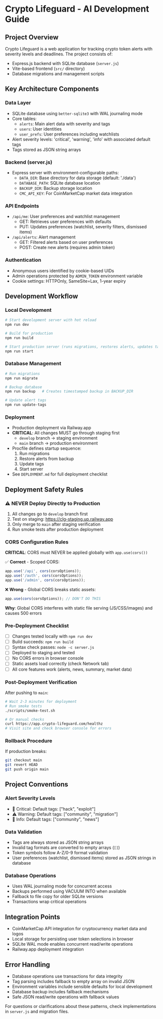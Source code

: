 # Crypto Lifeguard - AI Development Guide

## Project Overview
Crypto Lifeguard is a web application for tracking crypto token alerts with severity levels and deadlines. The project consists of:
- Express.js backend with SQLite database (`server.js`)
- Vite-based frontend (`src/` directory)
- Database migrations and management scripts

## Key Architecture Components

### Data Layer
- SQLite database using `better-sqlite3` with WAL journaling mode
- Core tables:
  - `alerts`: Main alert data with severity and tags
  - `users`: User identities
  - `user_prefs`: User preferences including watchlists
- Alert severity levels: 'critical', 'warning', 'info' with associated default tags
- Tags stored as JSON string arrays

### Backend (server.js)
- Express server with environment-configurable paths:
  - `DATA_DIR`: Base directory for data storage (default: './data')
  - `DATABASE_PATH`: SQLite database location
  - `BACKUP_DIR`: Backup storage location
  - `CMC_API_KEY`: For CoinMarketCap market data integration

### API Endpoints
- `/api/me`: User preferences and watchlist management
  - GET: Retrieves user preferences with defaults
  - PUT: Updates preferences (watchlist, severity filters, dismissed items)
- `/api/alerts`: Alert management
  - GET: Filtered alerts based on user preferences
  - POST: Create new alerts (requires admin token)

### Authentication
- Anonymous users identified by cookie-based UIDs
- Admin operations protected by `ADMIN_TOKEN` environment variable
- Cookie settings: HTTPOnly, SameSite=Lax, 1-year expiry

## Development Workflow

### Local Development
```bash
# Start development server with hot reload
npm run dev

# Build for production
npm run build

# Start production server (runs migrations, restores alerts, updates tags)
npm run start
```

### Database Management
```bash
# Run migrations
npm run migrate

# Backup database 
npm run backup   # Creates timestamped backup in BACKUP_DIR

# Update alert tags
npm run update-tags
```

### Deployment
- Production deployment via Railway.app
- **CRITICAL**: All changes MUST go through staging first
  - `develop` branch → staging environment
  - `main` branch → production environment
- Procfile defines startup sequence:
  1. Run migrations
  2. Restore alerts from backup
  3. Update tags
  4. Start server
- See `DEPLOYMENT.md` for full deployment checklist

## Deployment Safety Rules

### ⚠️ NEVER Deploy Directly to Production
1. All changes go to `develop` branch first
2. Test on staging: https://clg-staging.up.railway.app
3. Only merge to `main` after staging verification
4. Run smoke tests after production deployment

### CORS Configuration Rules
**CRITICAL**: CORS must NEVER be applied globally with `app.use(cors())`

✅ **Correct** - Scoped CORS:
```javascript
app.use('/api', cors(corsOptions));
app.use('/auth', cors(corsOptions));
app.use('/admin', cors(corsOptions));
```

❌ **Wrong** - Global CORS breaks static assets:
```javascript
app.use(cors(corsOptions)); // DON'T DO THIS
```

**Why**: Global CORS interferes with static file serving (JS/CSS/images) and causes 500 errors

### Pre-Deployment Checklist
- [ ] Changes tested locally with `npm run dev`
- [ ] Build succeeds: `npm run build`
- [ ] Syntax check passes: `node -c server.js`
- [ ] Deployed to staging and tested
- [ ] No CORS errors in browser console
- [ ] Static assets load correctly (check Network tab)
- [ ] All core features work (alerts, news, summary, market data)

### Post-Deployment Verification
After pushing to `main`:
```bash
# Wait 2-3 minutes for deployment
# Run smoke tests
./scripts/smoke-test.sh

# Or manual checks
curl https://app.crypto-lifeguard.com/healthz
# Visit site and check browser console for errors
```

### Rollback Procedure
If production breaks:
```bash
git checkout main
git revert HEAD
git push origin main
```

## Project Conventions

### Alert Severity Levels
- 🚨 Critical: Default tags: ["hack", "exploit"]
- ⚠️ Warning: Default tags: ["community", "migration"]
- 🛟 Info: Default tags: ["community", "news"]

### Data Validation
- Tags are always stored as JSON string arrays
- Invalid tag formats are converted to empty arrays (`[]`)
- Token symbols follow A-Z/0-9 format validation
- User preferences (watchlist, dismissed items) stored as JSON strings in database

### Database Operations
- Uses WAL journaling mode for concurrent access
- Backups performed using VACUUM INTO when available
- Fallback to file copy for older SQLite versions
- Transactions wrap critical operations

## Integration Points
- CoinMarketCap API integration for cryptocurrency market data and logos
- Local storage for persisting user token selections in browser
- SQLite WAL mode enables concurrent read/write operations
- Railway.app deployment integration

## Error Handling
- Database operations use transactions for data integrity
- Tag parsing includes fallback to empty array on invalid JSON
- Environment variables include sensible defaults for local development
- Database backup includes fallback mechanisms
- Safe JSON read/write operations with fallback values

For questions or clarifications about these patterns, check implementations in `server.js` and migration files.